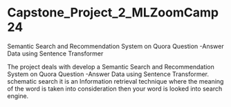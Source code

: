 # Capstone_Project_2_MLZoomCamp24
Semantic Search and Recommendation System on Quora Question -Answer Data using Sentence Transformer

The project deals with develop a Semantic Search and Recommendation System on Quora Question -Answer Data using Sentence Transformer. schematic search it is an Information retrieval technique where the meaning of the word is taken into consideration then your word is looked into search engine. 

